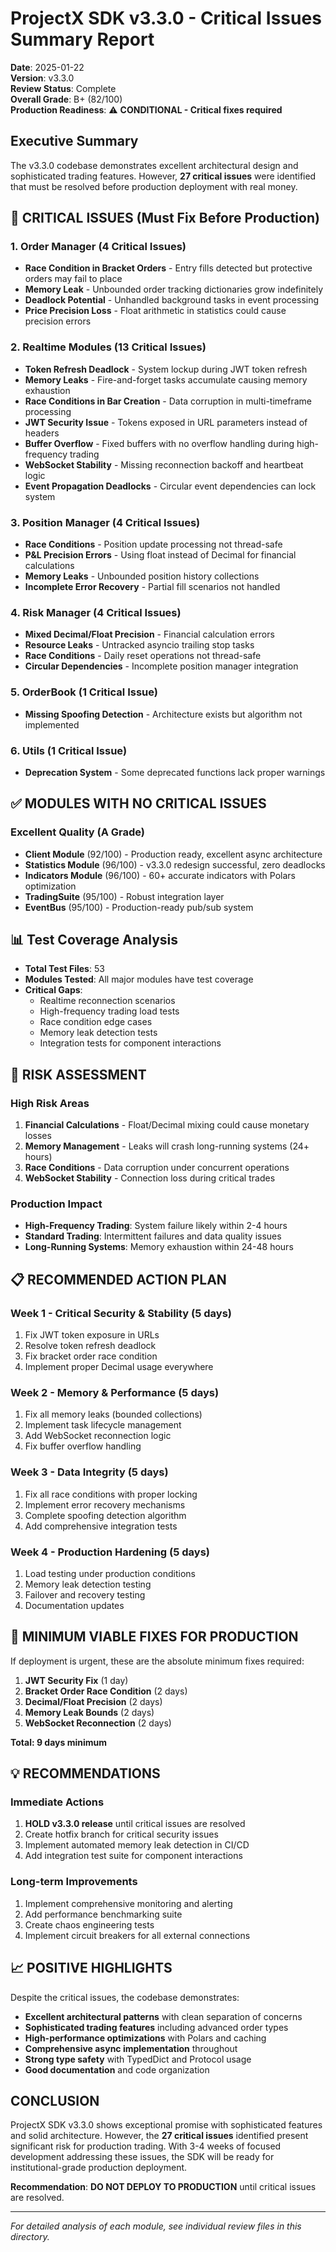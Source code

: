 # ProjectX SDK v3.3.0 - Critical Issues Summary Report

**Date**: 2025-01-22  
**Version**: v3.3.0  
**Review Status**: Complete  
**Overall Grade**: B+ (82/100)  
**Production Readiness**: ⚠️ **CONDITIONAL - Critical fixes required**

## Executive Summary

The v3.3.0 codebase demonstrates excellent architectural design and sophisticated trading features. However, **27 critical issues** were identified that must be resolved before production deployment with real money.

## 🔴 CRITICAL ISSUES (Must Fix Before Production)

### 1. **Order Manager** (4 Critical Issues)
- **Race Condition in Bracket Orders** - Entry fills detected but protective orders may fail to place
- **Memory Leak** - Unbounded order tracking dictionaries grow indefinitely  
- **Deadlock Potential** - Unhandled background tasks in event processing
- **Price Precision Loss** - Float arithmetic in statistics could cause precision errors

### 2. **Realtime Modules** (13 Critical Issues)  
- **Token Refresh Deadlock** - System lockup during JWT token refresh
- **Memory Leaks** - Fire-and-forget tasks accumulate causing memory exhaustion
- **Race Conditions in Bar Creation** - Data corruption in multi-timeframe processing
- **JWT Security Issue** - Tokens exposed in URL parameters instead of headers
- **Buffer Overflow** - Fixed buffers with no overflow handling during high-frequency trading
- **WebSocket Stability** - Missing reconnection backoff and heartbeat logic
- **Event Propagation Deadlocks** - Circular event dependencies can lock system

### 3. **Position Manager** (4 Critical Issues)
- **Race Conditions** - Position update processing not thread-safe
- **P&L Precision Errors** - Using float instead of Decimal for financial calculations
- **Memory Leaks** - Unbounded position history collections
- **Incomplete Error Recovery** - Partial fill scenarios not handled

### 4. **Risk Manager** (4 Critical Issues)
- **Mixed Decimal/Float Precision** - Financial calculation errors
- **Resource Leaks** - Untracked asyncio trailing stop tasks
- **Race Conditions** - Daily reset operations not thread-safe
- **Circular Dependencies** - Incomplete position manager integration

### 5. **OrderBook** (1 Critical Issue)
- **Missing Spoofing Detection** - Architecture exists but algorithm not implemented

### 6. **Utils** (1 Critical Issue)  
- **Deprecation System** - Some deprecated functions lack proper warnings

## ✅ MODULES WITH NO CRITICAL ISSUES

### Excellent Quality (A Grade)
- **Client Module** (92/100) - Production ready, excellent async architecture
- **Statistics Module** (96/100) - v3.3.0 redesign successful, zero deadlocks
- **Indicators Module** (96/100) - 60+ accurate indicators with Polars optimization
- **TradingSuite** (95/100) - Robust integration layer
- **EventBus** (95/100) - Production-ready pub/sub system

## 📊 Test Coverage Analysis

- **Total Test Files**: 53
- **Modules Tested**: All major modules have test coverage
- **Critical Gaps**:
  - Realtime reconnection scenarios
  - High-frequency trading load tests
  - Race condition edge cases
  - Memory leak detection tests
  - Integration tests for component interactions

## 🚨 RISK ASSESSMENT

### High Risk Areas
1. **Financial Calculations** - Float/Decimal mixing could cause monetary losses
2. **Memory Management** - Leaks will crash long-running systems (24+ hours)
3. **Race Conditions** - Data corruption under concurrent operations
4. **WebSocket Stability** - Connection loss during critical trades

### Production Impact
- **High-Frequency Trading**: System failure likely within 2-4 hours
- **Standard Trading**: Intermittent failures and data quality issues
- **Long-Running Systems**: Memory exhaustion within 24-48 hours

## 📋 RECOMMENDED ACTION PLAN

### Week 1 - Critical Security & Stability (5 days)
1. Fix JWT token exposure in URLs
2. Resolve token refresh deadlock
3. Fix bracket order race condition
4. Implement proper Decimal usage everywhere

### Week 2 - Memory & Performance (5 days)
1. Fix all memory leaks (bounded collections)
2. Implement task lifecycle management
3. Add WebSocket reconnection logic
4. Fix buffer overflow handling

### Week 3 - Data Integrity (5 days)
1. Fix all race conditions with proper locking
2. Implement error recovery mechanisms
3. Complete spoofing detection algorithm
4. Add comprehensive integration tests

### Week 4 - Production Hardening (5 days)
1. Load testing under production conditions
2. Memory leak detection testing
3. Failover and recovery testing
4. Documentation updates

## 🎯 MINIMUM VIABLE FIXES FOR PRODUCTION

If deployment is urgent, these are the absolute minimum fixes required:

1. **JWT Security Fix** (1 day)
2. **Bracket Order Race Condition** (2 days)
3. **Decimal/Float Precision** (2 days)
4. **Memory Leak Bounds** (2 days)
5. **WebSocket Reconnection** (2 days)

**Total: 9 days minimum**

## 💡 RECOMMENDATIONS

### Immediate Actions
1. **HOLD v3.3.0 release** until critical issues are resolved
2. Create hotfix branch for critical security issues
3. Implement automated memory leak detection in CI/CD
4. Add integration test suite for component interactions

### Long-term Improvements
1. Implement comprehensive monitoring and alerting
2. Add performance benchmarking suite
3. Create chaos engineering tests
4. Implement circuit breakers for all external connections

## 📈 POSITIVE HIGHLIGHTS

Despite the critical issues, the codebase demonstrates:
- **Excellent architectural patterns** with clean separation of concerns
- **Sophisticated trading features** including advanced order types
- **High-performance optimizations** with Polars and caching
- **Comprehensive async implementation** throughout
- **Strong type safety** with TypedDict and Protocol usage
- **Good documentation** and code organization

## CONCLUSION

ProjectX SDK v3.3.0 shows exceptional promise with sophisticated features and solid architecture. However, the **27 critical issues** identified present significant risk for production trading. With 3-4 weeks of focused development addressing these issues, the SDK will be ready for institutional-grade production deployment.

**Recommendation**: **DO NOT DEPLOY TO PRODUCTION** until critical issues are resolved.

---

*For detailed analysis of each module, see individual review files in this directory.*
